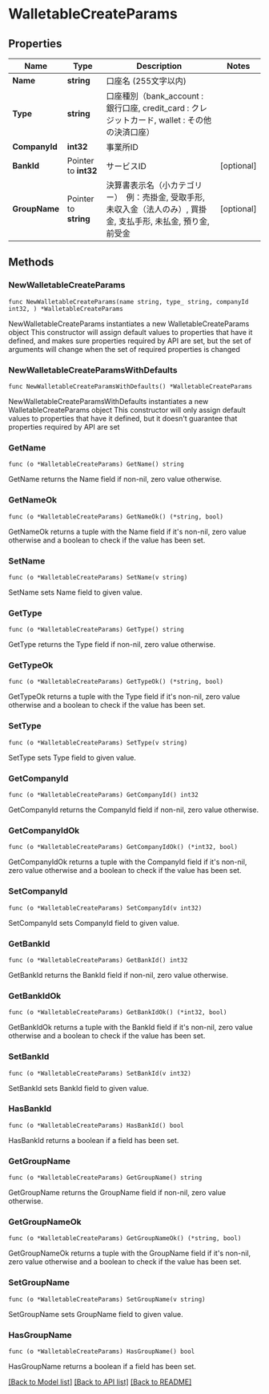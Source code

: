 # WalletableCreateParams

## Properties

Name | Type | Description | Notes
------------ | ------------- | ------------- | -------------
**Name** | **string** | 口座名 (255文字以内) | 
**Type** | **string** | 口座種別（bank_account : 銀行口座, credit_card : クレジットカード, wallet : その他の決済口座） | 
**CompanyId** | **int32** | 事業所ID | 
**BankId** | Pointer to **int32** | サービスID | [optional] 
**GroupName** | Pointer to **string** | 決算書表示名（小カテゴリー）　例：売掛金, 受取手形, 未収入金（法人のみ）, 買掛金, 支払手形, 未払金, 預り金, 前受金 | [optional] 

## Methods

### NewWalletableCreateParams

`func NewWalletableCreateParams(name string, type_ string, companyId int32, ) *WalletableCreateParams`

NewWalletableCreateParams instantiates a new WalletableCreateParams object
This constructor will assign default values to properties that have it defined,
and makes sure properties required by API are set, but the set of arguments
will change when the set of required properties is changed

### NewWalletableCreateParamsWithDefaults

`func NewWalletableCreateParamsWithDefaults() *WalletableCreateParams`

NewWalletableCreateParamsWithDefaults instantiates a new WalletableCreateParams object
This constructor will only assign default values to properties that have it defined,
but it doesn't guarantee that properties required by API are set

### GetName

`func (o *WalletableCreateParams) GetName() string`

GetName returns the Name field if non-nil, zero value otherwise.

### GetNameOk

`func (o *WalletableCreateParams) GetNameOk() (*string, bool)`

GetNameOk returns a tuple with the Name field if it's non-nil, zero value otherwise
and a boolean to check if the value has been set.

### SetName

`func (o *WalletableCreateParams) SetName(v string)`

SetName sets Name field to given value.


### GetType

`func (o *WalletableCreateParams) GetType() string`

GetType returns the Type field if non-nil, zero value otherwise.

### GetTypeOk

`func (o *WalletableCreateParams) GetTypeOk() (*string, bool)`

GetTypeOk returns a tuple with the Type field if it's non-nil, zero value otherwise
and a boolean to check if the value has been set.

### SetType

`func (o *WalletableCreateParams) SetType(v string)`

SetType sets Type field to given value.


### GetCompanyId

`func (o *WalletableCreateParams) GetCompanyId() int32`

GetCompanyId returns the CompanyId field if non-nil, zero value otherwise.

### GetCompanyIdOk

`func (o *WalletableCreateParams) GetCompanyIdOk() (*int32, bool)`

GetCompanyIdOk returns a tuple with the CompanyId field if it's non-nil, zero value otherwise
and a boolean to check if the value has been set.

### SetCompanyId

`func (o *WalletableCreateParams) SetCompanyId(v int32)`

SetCompanyId sets CompanyId field to given value.


### GetBankId

`func (o *WalletableCreateParams) GetBankId() int32`

GetBankId returns the BankId field if non-nil, zero value otherwise.

### GetBankIdOk

`func (o *WalletableCreateParams) GetBankIdOk() (*int32, bool)`

GetBankIdOk returns a tuple with the BankId field if it's non-nil, zero value otherwise
and a boolean to check if the value has been set.

### SetBankId

`func (o *WalletableCreateParams) SetBankId(v int32)`

SetBankId sets BankId field to given value.

### HasBankId

`func (o *WalletableCreateParams) HasBankId() bool`

HasBankId returns a boolean if a field has been set.

### GetGroupName

`func (o *WalletableCreateParams) GetGroupName() string`

GetGroupName returns the GroupName field if non-nil, zero value otherwise.

### GetGroupNameOk

`func (o *WalletableCreateParams) GetGroupNameOk() (*string, bool)`

GetGroupNameOk returns a tuple with the GroupName field if it's non-nil, zero value otherwise
and a boolean to check if the value has been set.

### SetGroupName

`func (o *WalletableCreateParams) SetGroupName(v string)`

SetGroupName sets GroupName field to given value.

### HasGroupName

`func (o *WalletableCreateParams) HasGroupName() bool`

HasGroupName returns a boolean if a field has been set.


[[Back to Model list]](../README.md#documentation-for-models) [[Back to API list]](../README.md#documentation-for-api-endpoints) [[Back to README]](../README.md)


